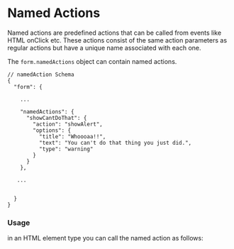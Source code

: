 # Named Actions

Named actions are predefined actions that can be called from events like HTML onClick etc. These actions consist of the same action parameters as regular actions but have a unique name associated with each one.

The `form.namedActions` object can contain named actions.

```
// namedAction Schema
{
  "form": {

    ...

    "namedActions": {
      "showCantDoThat": {
        "action": "showAlert",
        "options": {
          "title": "Whoooaa!!",
          "text": "You can't do that thing you just did.",
          "type": "warning"
        }
      }
    },

   ...


  }
}
```

### Usage

in an HTML element type you can call the named action as follows:

```

```



